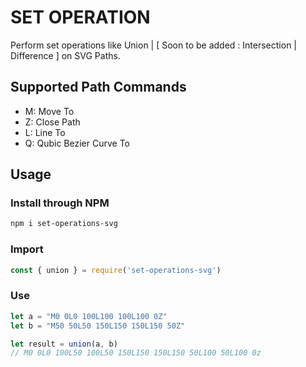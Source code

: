 # SET OPERATION

Perform set operations like Union | [ Soon to be added : Intersection | Difference ] on SVG Paths.

## Supported Path Commands

* M: Move To
* Z: Close Path
* L: Line To
* Q: Qubic Bezier Curve To

## Usage

### Install through NPM
```sh
npm i set-operations-svg
```

### Import
```js
const { union } = require('set-operations-svg')
```

### Use
```js
let a = "M0 0L0 100L100 100L100 0Z"
let b = "M50 50L50 150L150 150L150 50Z"

let result = union(a, b)
// M0 0L0 100L50 100L50 150L150 150L150 50L100 50L100 0z
```